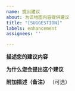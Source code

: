 ```yaml
---
name: 提出建议
about: 为该地图内容提供建议
title: "[SUGGESTION]"
labels: enhancement
assignees: ''

---
```


**描述您的建议内容**

**为什么您会提出这个建议**

**附加描述（备注）**
（可选）
